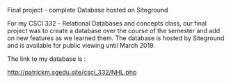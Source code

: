 Final project - complete Database hosted on Siteground

For my CSCI 332 - Relational Databases and concepts class, our final project was to create a database over the course of the semester and add on new features as we learned them. The database is hosted by Siteground and is available for public viewing until March 2019.

The link to my database is :

http://patrickm.sgedu.site/csci_332/NHL.php
